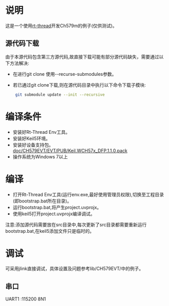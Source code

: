 # 说明

这是一个使用[rt-thread](https://www.rt-thread.org/)开发Ch579m的例子(仅供测试)。

## 源代码下载

由于本源代码包含第三方源代码,故直接下载可能有部分源代码缺失，需要通过以下方法解决:

- 在进行git clone 使用--recurse-submodules参数。

- 若已通过git clone下载,则在源代码目录中执行以下命令下载子模块:

  ```bash
   git submodule update --init --recursive
  ```

# 编译条件

- 安装好Rt-Thread Env工具。
- 安装好Keil5环境。
- 安装好设备支持包。[doc/CH579EVT/EVT/PUB/Keil.WCH57x_DFP.1.1.0.pack](./doc/CH579EVT/EVT/PUB/Keil.WCH57x_DFP.1.1.0.pack)
- 操作系统为Windows 7以上

# 编译

- 打开Rt-Thread Env工具(运行env.exe,最好使用管理员权限),切换至工程目录(即bootstrap.bat所在目录)。
- 运行bootstrap.bat,将产生project.uvprojx。
- 使用keil5打开project.uvprojx编译调试。

注意:添加源代码需要放在src目录中,每次更新了src目录都需要重新运行bootstrap.bat,在keil5添加文件只是临时的。

# 调试

可采用jlink直接调试，具体设置及问题参考lib/CH579EVT/中的例子。

## 串口

UART1 :115200 8N1
